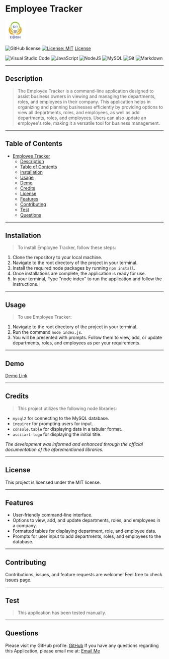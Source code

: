 # Employee Tracker

![E@sh](./files/Favicon.ico)

![GitHub license](https://img.shields.io/badge/license-MIT-blue.svg)
[![License: MIT](https://img.shields.io/badge/License-MIT-yellow.svg)](https://opensource.org/licenses/MIT)
[License](#license)

![Visual Studio Code](https://img.shields.io/badge/Visual%20Studio%20Code-0078d7.svg?style=for-the-badge&logo=visual-studio-code&logoColor=white)
![JavaScript](https://img.shields.io/badge/javascript-%23323330.svg?style=for-the-badge&logo=javascript&logoColor=%23F7DF1E)
![NodeJS](https://img.shields.io/badge/node.js-6DA55F?style=for-the-badge&logo=node.js&logoColor=white)
![MySQL](https://img.shields.io/badge/mysql-%2300f.svg?style=for-the-badge&logo=mysql&logoColor=white)
![Git](https://img.shields.io/badge/git-%23F05033.svg?style=for-the-badge&logo=git&logoColor=white)
![Markdown](https://img.shields.io/badge/markdown-%23000000.svg?style=for-the-badge&logo=markdown&logoColor=white)

---

## Description
> The Employee Tracker is a command-line application designed to assist business owners in viewing and managing the departments, roles, and employees in their company. This application helps in organizing and planning businesses efficiently by providing options to view all departments, roles, and employees, as well as add departments, roles, and employees. Users can also update an employee's role, making it a versatile tool for business management.

---

## Table of Contents

- [Employee Tracker](#employee-tracker)
  - [Description](#description)
  - [Table of Contents](#table-of-contents)
  - [Installation](#installation)
  - [Usage](#usage)
  - [Demo](#demo)
  - [Credits](#credits)
  - [License](#license)
  - [Features](#features)
  - [Contributing](#contributing)
  - [Test](#test)
  - [Questions](#questions)

---

## Installation
> To install Employee Tracker, follow these steps:

1. Clone the repository to your local machine.
2. Navigate to the root directory of the project in your terminal.
3. Install the required node packages by running `npm install`.
4. Once installations are complete, the application is ready for use.
5. In your terminal, Type "node index" to run the application and follow the instructions.

---

## Usage
> To use Employee Tracker:

1. Navigate to the root directory of the project in your terminal.
2. Run the command `node index.js`.
3. You will be presented with prompts. Follow them to view, add, or update departments, roles, and employees as per your requirements.

---

## Demo

[Demo Link](https://drive.google.com/file/d/1H7AcHDuX7vHwDgIRdweThNAPZB6vZ_PN/view)

---

## Credits
> This project utilizes the following node libraries:

- `mysql2` for connecting to the MySQL database.
- `inquirer` for prompting users for input.
- `console.table` for displaying data in a tabular format.
- `asciiart-logo` for displaying the initial title.

*The development was informed and enhanced through the official documentation of the aforementioned libraries.*

---

## License
This project is licensed under the MIT license.

---

## Features
- User-friendly command-line interface.
- Options to view, add, and update departments, roles, and employees in a company.
- Formatted tables for displaying department, role, and employee data.
- Prompts for user input to add departments, roles, and employees to the database.

---

## Contributing
Contributions, issues, and feature requests are welcome! Feel free to check issues page.

---

## Test
> This application has been tested manually.

---

## Questions
Please visit my GitHub profile:
[GitHub](https://github.com/EhsanAsh)
If you have any questions regarding this Application, please email me at:
[Email Me](ehsan.ashrafipour@gmail.com)